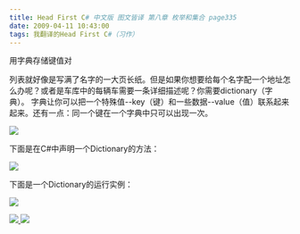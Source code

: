 ```yaml
---
title: Head First C# 中文版 图文皆译 第八章 枚举和集合 page335
date: 2009-04-11 10:43:00
tags: 我翻译的Head First C#（习作）
---
```

用字典存储键值对

列表就好像是写满了名字的一大页长纸。但是如果你想要给每个名字配一个地址怎么办呢？或者是车库中的每辆车需要一条详细描述呢？你需要dictionary（字典）。
字典让你可以把一个特殊值--key（键）和一些数据--value（值）联系起来起来。还有一点：同一个键在一个字典中只可以出现一次。

![](https://p-blog.csdn.net/images/p_blog_csdn_net/cuipengfei1/EntryImages/20090411/2009-04-11_10-17-43.jpg)

下面是在C#中声明一个Dictionary的方法：

![](https://p-blog.csdn.net/images/p_blog_csdn_net/cuipengfei1/EntryImages/20090411/2009-04-11_10-26-07.jpg)

下面是一个Dictionary的运行实例：

![](https://p-blog.csdn.net/images/p_blog_csdn_net/cuipengfei1/EntryImages/20090411/2009-04-11_10-30-12.jpg)



[ ![](https://profile.csdnimg.cn/5/2/5/3_cuipengfei1)
![](https://g.csdnimg.cn/static/user-reg-year/1x/11.png)
](https://blog.csdn.net/cuipengfei1)





